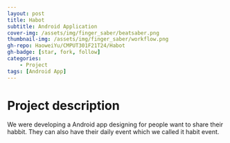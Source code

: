 ```yaml
---
layout: post
title: Habot
subtitle: Android Application
cover-img: /assets/img/finger_saber/beatsaber.png
thumbnail-img: /assets/img/finger_saber/workflow.png
gh-repo: HaoweiYu/CMPUT301F21T24/Habot
gh-badge: [star, fork, follow]
categories:
    - Project
tags: [Android App]
---
```


# Project description
We were developing a Android app designing for people want to share their habbit. They can also have their daily event which we called it habit event.
